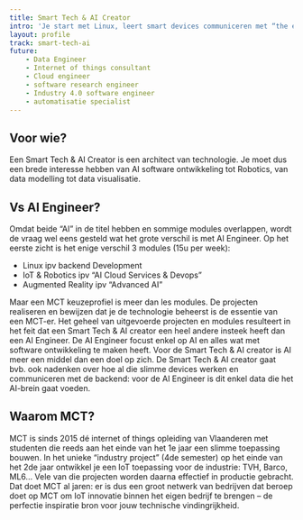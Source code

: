 ```yaml
---
title: Smart Tech & AI Creator
intro: 'Je start met Linux, leert smart devices communiceren met “the edge” of “the cloud” en verdiept je in Big Data en AI. Je wil immers begrijpen hoe een compleet Internet of Things project werkt van sensor t.e.m. AI backend. Je ontwikkelt een Augmented Reality interface omdat dit voor veel internet of things applicaties dé manier is om informatie dicht bij de gebruikers van de IoT applicatie te brengen.  De Smart Tech & AI Creator is ons profiel dat technologisch het diepst duikt in de internet-of-things-wereld.'
layout: profile
track: smart-tech-ai
future:
    - Data Engineer
    - Internet of things consultant
    - Cloud engineer
    - software research engineer
    - Industry 4.0 software engineer
    - automatisatie specialist
---
```


## Voor wie?
Een Smart Tech & AI Creator is een architect van technologie. Je moet dus een brede interesse hebben van AI software ontwikkeling tot Robotics, van data modelling tot data visualisatie. 

## Vs AI Engineer?
Omdat beide “AI” in de titel hebben en sommige modules overlappen, wordt de vraag wel eens gesteld wat het grote verschil is met AI Engineer. Op het eerste zicht is het enige verschil 3 modules (15u per week):

- Linux ipv backend Development
- IoT & Robotics ipv “AI Cloud Services & Devops”
- Augmented Reality ipv “Advanced AI”

Maar een MCT keuzeprofiel is meer dan les modules. De projecten realiseren en bewijzen dat je de technologie beheerst is de essentie van een MCT-er. Het geheel van uitgevoerde projecten en modules resulteert in het feit dat een Smart Tech & AI creator een heel andere insteek heeft dan een AI Engineer. 
De AI Engineer focust enkel op AI en alles wat met software ontwikkeling te maken heeft. 
Voor de Smart Tech & AI creator is AI meer een middel dan een doel op zich. De Smart Tech & AI creator gaat bvb. ook nadenken over hoe al die slimme devices werken en communiceren met de backend: voor de AI Engineer is dit enkel data die het AI-brein gaat voeden.

## Waarom MCT?
MCT is sinds 2015 dé internet of things opleiding van Vlaanderen met studenten die reeds aan het einde van het 1e jaar een slimme toepassing bouwen. In het unieke “industry project” (4de semester) op het einde van het 2de jaar ontwikkel je een IoT toepassing voor de industrie: TVH, Barco, ML6… Vele van die projecten worden daarna effectief in productie gebracht. Dat doet MCT al jaren: er is dus een groot netwerk van bedrijven dat beroep doet op MCT om IoT innovatie binnen het eigen bedrijf te brengen – de perfectie inspiratie bron voor jouw technische vindingrijkheid.  
